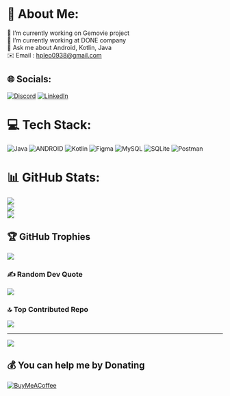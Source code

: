 # 💫 About Me:
🔭 I’m currently working on Gemovie project<br>🌱 I’m currently working at DONE company<br>💬 Ask me about Android, Kotlin, Java<br>✉️ Email : hpleo0938@gmail.com


## 🌐 Socials:
[![Discord](https://img.shields.io/badge/Discord-%237289DA.svg?logo=discord&logoColor=white)](https://discord.gg/hossein._.no1#6349) [![LinkedIn](https://img.shields.io/badge/LinkedIn-%230077B5.svg?logo=linkedin&logoColor=white)](www.linkedin.com/in/hossein-panahandeh-314bb1163) 

# 💻 Tech Stack:
![Java](https://img.shields.io/badge/java-%23ED8B00.svg?style=for-the-badge&logo=java&logoColor=white) ![ANDROID](https://img.shields.io/badge/android-%2320232a.svg?style=for-the-badge&logo=android&logoColor=%a4c639) ![Kotlin](https://img.shields.io/badge/kotlin-%230095D5.svg?style=for-the-badge&logo=kotlin&logoColor=white) 	![Figma](https://img.shields.io/badge/figma-%23F24E1E.svg?style=for-the-badge&logo=figma&logoColor=white) ![MySQL](https://img.shields.io/badge/mysql-%2300f.svg?style=for-the-badge&logo=mysql&logoColor=white) ![SQLite](https://img.shields.io/badge/sqlite-%2307405e.svg?style=for-the-badge&logo=sqlite&logoColor=white) ![Postman](https://img.shields.io/badge/Postman-FF6C37?style=for-the-badge&logo=postman&logoColor=white)
# 📊 GitHub Stats:
![](https://github-readme-stats.vercel.app/api?username=hossein-no1&theme=dark&hide_border=false&include_all_commits=true&count_private=true)<br/>
![](https://github-readme-streak-stats.herokuapp.com/?user=hossein-no1&theme=dark&hide_border=false)<br/>
![](https://github-readme-stats.vercel.app/api/top-langs/?username=hossein-no1&theme=dark&hide_border=false&include_all_commits=true&count_private=true&layout=compact)

## 🏆 GitHub Trophies
![](https://github-profile-trophy.vercel.app/?username=hossein-no1&theme=radical&no-frame=false&no-bg=false&margin-w=4)

### ✍️ Random Dev Quote
![](https://quotes-github-readme.vercel.app/api?type=horizontal&theme=radical)

### 🔝 Top Contributed Repo
![](https://github-contributor-stats.vercel.app/api?username=hossein-no1&limit=5&theme=dark&combine_all_yearly_contributions=true)

---
[![](https://visitcount.itsvg.in/api?id=hossein-no1&icon=0&color=0)](https://visitcount.itsvg.in)

  ## 💰 You can help me by Donating
  [![BuyMeACoffee](https://img.shields.io/badge/Buy%20Me%20a%20Coffee-ffdd00?style=for-the-badge&logo=buy-me-a-coffee&logoColor=black)](https://buymeacoffee.com/https://www.buymeacoffee.com/hosen) 

  
<!-- Proudly created with GPRM ( https://gprm.itsvg.in ) -->
